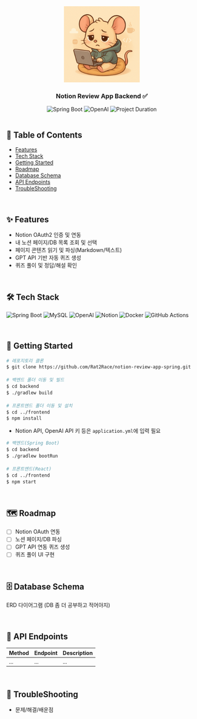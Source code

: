<div align="center">

<img src="public/image/tiredMouse.png" width="200"/>

### Notion Review App Backend ✅
<img src="https://img.shields.io/badge/Spring%20Boot-3.5.x-green" alt="Spring Boot" />
<img src="https://img.shields.io/badge/OpenAI-GPT-blueviolet" alt="OpenAI" />
<img src="https://img.shields.io/badge/Project%20Duration-2025.06.17~-%23a8e063?style=flat" alt="Project Duration" />

</div>

<br>

## 🚩 Table of Contents

- [Features](#features)
- [Tech Stack](#tech-stack)
- [Getting Started](#getting-started)
- [Roadmap](#roadmap)
- [Database Schema](#database-schema)
- [API Endpoints](#api-endpoints)
- [TroubleShooting](#troubleshooting)

<br>

## ✨ Features <a name="features"></a>

- Notion OAuth2 인증 및 연동
- 내 노션 페이지/DB 목록 조회 및 선택
- 페이지 콘텐츠 읽기 및 파싱(Markdown/텍스트)
- GPT API 기반 자동 퀴즈 생성
- 퀴즈 풀이 및 정답/해설 확인

<br>

## 🛠 Tech Stack <a name="tech-stack"></a>

<p align="left">
  <img src="https://img.shields.io/badge/Spring%20Boot-3.5.x-6DB33F?logo=springboot&logoColor=white" alt="Spring Boot" />
  <img src="https://img.shields.io/badge/MySQL-005C84?logo=mysql&logoColor=white" alt="MySQL" />
  <img src="https://img.shields.io/badge/OpenAI-GPT-412991?logo=openai&logoColor=white" alt="OpenAI" />
  <img src="https://img.shields.io/badge/Notion-000000?logo=notion&logoColor=white" alt="Notion" />
  <img src="https://img.shields.io/badge/Docker-2496ED?logo=docker&logoColor=white" alt="Docker" />
  <img src="https://img.shields.io/badge/GitHub%20Actions-2088FF?logo=githubactions&logoColor=white" alt="GitHub Actions" />
</p>

<br>

## 🚀 Getting Started <a name="getting-started"></a>

```bash
# 레포지토리 클론
$ git clone https://github.com/Rat2Race/notion-review-app-spring.git

# 백엔드 폴더 이동 및 빌드
$ cd backend
$ ./gradlew build

# 프론트엔드 폴더 이동 및 설치
$ cd ../frontend
$ npm install
```

- Notion API, OpenAI API 키 등은 `application.yml`에 입력 필요

```bash
# 백엔드(Spring Boot)
$ cd backend
$ ./gradlew bootRun

# 프론트엔드(React)
$ cd ../frontend
$ npm start
```

<br>

## 🗺 Roadmap <a name="roadmap"></a>

- [ ] Notion OAuth 연동
- [ ] 노션 페이지/DB 파싱
- [ ] GPT API 연동 퀴즈 생성
- [ ] 퀴즈 풀이 UI 구현

<br>

## 🗄️ Database Schema <a name="database-schema"></a>

ERD 다이어그램 (DB 좀 더 공부하고 적어야지)

<br>

## 🔗 API Endpoints <a name="api-endpoints"></a>

| Method | Endpoint | Description |
| ------ | -------- | ----------- |
| ...    | ...      | ...         |

<br>

## 🐛 TroubleShooting <a name="troubleshooting"></a>

- 문제/해결/배운점

<br>
